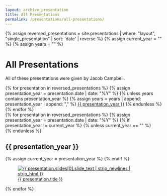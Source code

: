 ```yaml
---
layout: archive_presentation
title: All Presentations
permalink: /presentations/all-presentations/
---
```

{% assign reversed_presentations = site.presentations | where: "layout", "single_presentation" | sort: 'date' | reverse %}
{% assign current_year = "" %}
{% assign years = "" %}

<h1 class="fw-bolder text-center">All Presentations</h1>
<p class="text-center">All of these presentations were given by Jacob Campbell.</p>
<div class="container mb-4 text-center">
  <div class="btn-group" role="group" aria-label="Presentation Years">
    {% for presentation in reversed_presentations %}
      {% assign presentation_year = presentation.date | date: "%Y" %}
      {% unless years contains presentation_year %}
        {% assign years = years | append: presentation_year | append: "," %}
        <a class="btn btn btn-outline-primary" href="#{{ presentation_year }}" role="button">{{ presentation_year }}</a>
      {% endunless %}
    {% endfor %}
  </div>
</div>

<div class="container">
  <div class="row">
  {% for presentation in reversed_presentations %}
    {% assign presentation_year = presentation.date | date: "%Y" %}
    {% if presentation_year != current_year %}
    {% unless current_year == "" %}
        </div>
    {% endunless %}
    <section id="{{ presentation_year }}">
      <h2 class="fw-bold">{{ presentation_year }}</h2>
      <div class="row">
      {% assign current_year = presentation_year %}
    {% endif %}
      <div class="col-md-3">
        <a href="{{ presentation.permalink }}">
          <figure class="figure">
            <img src="{{ presentation.permalink }}{{ presentation.slides[0].slide_name }}" class="figure-img img-fluid rounded" alt="{{ presentation.slides[0].slide_text | strip_newlines | strip_html }}">
            <figcaption class="figure-caption fs-6">{{ presentation.title }}</figcaption>
          </figure>
        </a>
      </div>
  {% endfor %}

</div></section></div>
